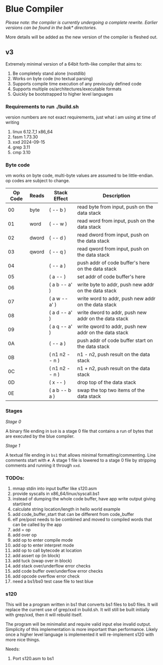 # Blue Compiler

_Please note: the compiler is currently undergoing a complete rewrite. Earlier versions can be found in the bak* directories._

More details will be added as the new version of the compiler is fleshed out.

## v3

Extremely minimal version of a 64bit forth-like compiler that aims to:

1. Be completely stand alone (nostdlib)
1. Works on byte code (no textual parsing)
1. Supports compile time execution of any previously defined code
1. Supports multiple os/architectures/executable formats
1. Quickly be bootstrapped to higher level languages

### Requirements to run ./build.sh

version numbers are not exact requirements, just what i am using at time of writing

1. linux 6.12.7_1 x86_64
1. fasm 1.73.30
1. xxd 2024-09-15
1. grep 3.11
1. cmp 3.10

### Byte code

vm works on byte code, multi-byte values are assumed to be little-endian. op codes are subject to change.

| Op Code | Reads | Stack Effect | Description |
|----|----|----|----|
| 00 | byte | ( -- b ) | read byte from input, push on the data stack |
| 01 | word | ( -- w ) | read word from input, push on the data stack |
| 02 | dword | ( -- d ) | read dword from input, push on the data stack |
| 03 | qword | ( -- q ) | read qword from input, push on the data stack |
| 04 | | ( -- a ) | push addr of code buffer's here on the data stack |
| 05 | | ( a -- ) | set addr of code buffer's here |
| 06 | | ( a b -- a' ) | write byte to addr, push new addr on the data stack |
| 07 | | ( a w -- a' ) | write word to addr, push new addr on the data stack |
| 08 | | ( a d -- a' ) | write dword to addr, push new addr on the data stack |
| 09 | | ( a q -- a' ) | write qword to addr, push new addr on the data stack |
| 0A | | ( -- a ) | push addr of code buffer start on the data stack |
| 0B | | ( n1 n2 -- n ) | n1 - n2, push result on the data stack |
| 0C | | ( n1 n2 -- n ) | n1 + n2, push result on the data stack |
| 0D | | ( x -- ) | drop top of the data stack |
| 0E | | ( a b -- b a ) | swap the top two items of the data stack |

### Stages

_Stage 0_

A binary file ending in `bs0` is a stage 0 file that contains a run of bytes that are executed by the blue
compiler.

_Stage 1_

A textual file ending in `bs1` that allows minimal formatting/commenting. Line comments start with `#`. A stage 1
file is lowered to a stage 0 file by stripping comments and running it through `xxd`.

### TODOs:

1. mmap stdin into input buffer like s120.asm
1. provide syscalls in x86_64/linux/syscall.bs1
1. instead of dumping the whole code buffer, have app write output giving start/end
1. calculate string location/length in hello world example
1. add code_buffer_start that can be different from code_buffer
1. elf pre/post needs to be combined and moved to compiled words that can be called by the app
1. add = op
1. add over op
1. add op to enter compile mode
1. add op to enter interpret mode
1. add op to call bytecode at location
1. add assert op (in block)
1. add tuck (swap over in block)
1. add stack over/underflow error checks
1. add code buffer over/underflow error checks
1. add opcode overflow error check
1. need a bs1/bs0 test case file to test blue

### s120

This will be a program written in bs1 that converts bs1 files to bs0 files. It will replace the current use of
grep/xxd in build.sh. It will still be built initially with grep/xxd, then it will rebuild itself.

The program will be minimalist and require valid input else invalid output. Simplicity of this implementation
is more important than performance. Likely once a higher level language is implemented it will re-implement
s120 with more nice things.

Needs:

1. Port s120.asm to bs1

